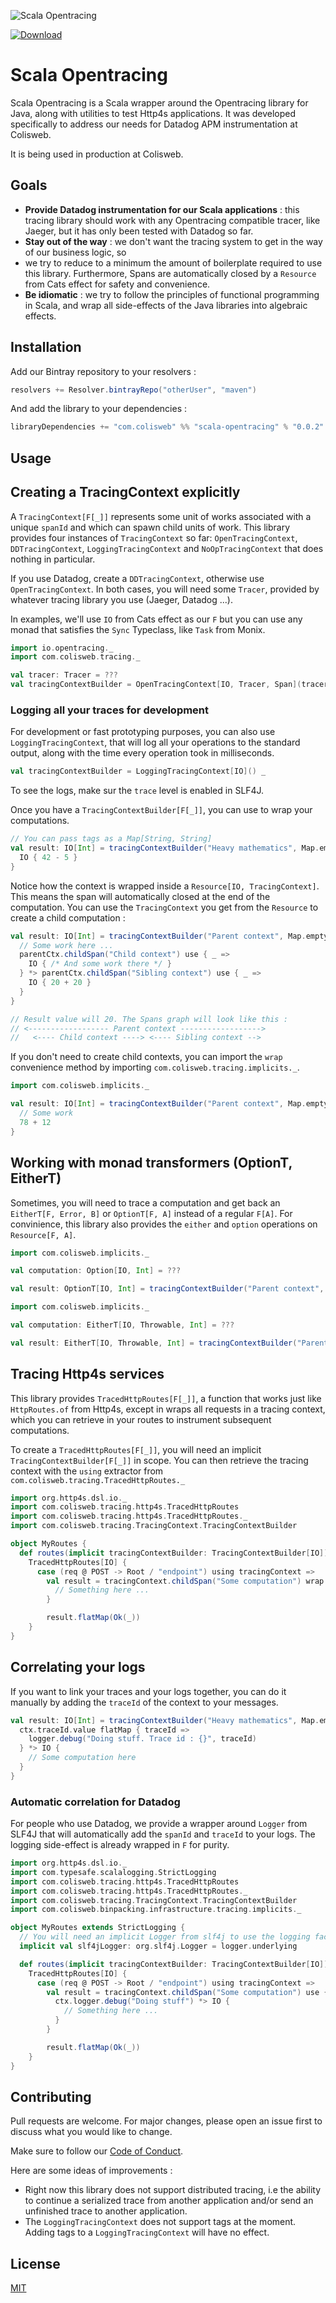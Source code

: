 ![Scala Opentracing](./logo.png)

[ ![Download](https://api.bintray.com/packages/colisweb/maven/scala-opentracing/images/download.svg) ](https://bintray.com/colisweb/maven/scala-opentracing/_latestVersion)

# Scala Opentracing

Scala Opentracing is a Scala  wrapper around the Opentracing library for Java, along with utilities to test Http4s applications. It was
developed specifically to address our needs for Datadog APM instrumentation at Colisweb.

It is being used in production at Colisweb.

## Goals

- **Provide Datadog instrumentation for our Scala applications** : this tracing library should work with any Opentracing compatible tracer,
like Jaeger, but it has only been tested with Datadog so far.
- **Stay out of the way** : we don't want the tracing system to get in the way of our business logic, so
- we try to reduce to a minimum the amount of boilerplate required to use this library. Furthermore, Spans
are automatically closed by a `Resource` from Cats effect for safety and convenience.
- **Be idiomatic** : we try to follow the principles of functional programming in Scala, and wrap all side-effects of the Java libraries into algebraic effects.

## Installation

Add our Bintray repository to your resolvers :

```scala
resolvers += Resolver.bintrayRepo("otherUser", "maven")
```

And add the library to your dependencies :

```scala
libraryDependencies += "com.colisweb" %% "scala-opentracing" % "0.0.2"
```

## Usage

## Creating a TracingContext explicitly

A `TracingContext[F[_]]` represents some unit of works associated with a unique `spanId` and which can spawn child units of work. This library provides
four instances of `TracingContext` so far: `OpenTracingContext`, `DDTracingContext`, `LoggingTracingContext` and `NoOpTracingContext` that does nothing in particular.

If you use Datadog, create a `DDTracingContext`, otherwise use `OpenTracingContext`. In both cases, you will need some `Tracer`, provided by whatever tracing
library you use (Jaeger, Datadog ...).

In examples, we'll use `IO` from Cats effect as our `F` but you can use any monad that satisfies the `Sync` Typeclass, like `Task` from Monix.

```scala
import io.opentracing._
import com.colisweb.tracing._

val tracer: Tracer = ???
val tracingContextBuilder = OpenTracingContext[IO, Tracer, Span](tracer) _
```

### Logging all your traces for development

For development or fast prototyping purposes, you can also use `LoggingTracingContext`, that will log all your operations to the standard
output, along with the time every operation took in milliseconds.

```scala
val tracingContextBuilder = LoggingTracingContext[IO]() _
```

To see the logs, make sur the `trace` level is enabled in SLF4J.

Once you have a `TracingContextBuilder[F[_]]`, you can use to wrap your computations.

```scala
// You can pass tags as a Map[String, String]
val result: IO[Int] = tracingContextBuilder("Heavy mathematics", Map.empty) use { _ =>
  IO { 42 - 5 }
}
```

Notice how the context is wrapped inside a `Resource[IO, TracingContext]`. This means the span will
automatically closed at the end of the computation. You can use the `TracingContext` you get from the
`Resource` to create a child computation :

```scala
val result: IO[Int] = tracingContextBuilder("Parent context", Map.empty) use { parentCtx =>
  // Some work here ...
  parentCtx.childSpan("Child context") use { _ =>
    IO { /* And some work there */ }
  } *> parentCtx.childSpan("Sibling context") use { _ =>
    IO { 20 + 20 }
  }
}

// Result value will 20. The Spans graph will look like this :
// <------------------ Parent context ------------------>
//   <---- Child context ----> <---- Sibling context -->
```

If you don't need to create child contexts, you can import the `wrap` convenience method
by importing `com.colisweb.tracing.implicits._`.

```scala
import com.colisweb.implicits._

val result: IO[Int] = tracingContextBuilder("Parent context", Map.empty) wrap IO {
  // Some work
  78 + 12
}
```

## Working with monad transformers (OptionT, EitherT)

Sometimes, you will need to trace a computation and get back an `EitherT[F, Error, B]` or `OptionT[F, A]` instead
of a regular `F[A]`. For convinience, this library also provides the `either` and `option` operations on `Resource[F, A]`.

```scala
import com.colisweb.implicits._

val computation: Option[IO, Int] = ???

val result: OptionT[IO, Int] = tracingContextBuilder("Parent context", Map.empty) option computation
```

```scala
import com.colisweb.implicits._

val computation: EitherT[IO, Throwable, Int] = ???

val result: EitherT[IO, Throwable, Int] = tracingContextBuilder("Parent context", Map.empty) either computation
```

## Tracing Http4s services

This library provides `TracedHttpRoutes[F[_]]`, a function that works just like `HttpRoutes.of` from Http4s, except in wraps
all requests in a tracing context, which you can retrieve in your routes to instrument subsequent computations.

To create a `TracedHttpRoutes[F[_]]`, you will need an implicit `TracingContextBuilder[F[_]]` in scope. You can then retrieve the
tracing context with the `using` extractor from `com.colisweb.tracing.TracedHttpRoutes._`

```scala
import org.http4s.dsl.io._
import com.colisweb.tracing.http4s.TracedHttpRoutes
import com.colisweb.tracing.http4s.TracedHttpRoutes._
import com.colisweb.tracing.TracingContext.TracingContextBuilder

object MyRoutes {
  def routes(implicit tracingContextBuilder: TracingContextBuilder[IO]): HttpRoutes[IO] =
    TracedHttpRoutes[IO] {
      case (req @ POST -> Root / "endpoint") using tracingContext =>
        val result = tracingContext.childSpan("Some computation") wrap IO {
          // Something here ...
        }

        result.flatMap(Ok(_))
    }
}
```

## Correlating your logs

If you want to link your traces and your logs together, you can do it manually by adding the `traceId` of the context
to your messages.

```scala
val result: IO[Int] = tracingContextBuilder("Heavy mathematics", Map.empty) use { ctx =>
  ctx.traceId.value flatMap { traceId =>
    logger.debug("Doing stuff. Trace id : {}", traceId)
  } *> IO {
    // Some computation here
  }
} 
```

### Automatic correlation for Datadog

For people who use Datadog, we provide a wrapper around `Logger` from SLF4J that will automatically
add the `spanId` and `traceId` to your logs. The logging side-effect is already wrapped in `F` for
purity.

```scala
import org.http4s.dsl.io._
import com.typesafe.scalalogging.StrictLogging
import com.colisweb.tracing.http4s.TracedHttpRoutes
import com.colisweb.tracing.http4s.TracedHttpRoutes._
import com.colisweb.tracing.TracingContext.TracingContextBuilder
import com.colisweb.binpacking.infrastructure.tracing.implicits._

object MyRoutes extends StrictLogging {
  // You will need an implicit Logger from slf4j to use the logging facility
  implicit val slf4jLogger: org.slf4j.Logger = logger.underlying

  def routes(implicit tracingContextBuilder: TracingContextBuilder[IO]): HttpRoutes[IO] =
    TracedHttpRoutes[IO] {
      case (req @ POST -> Root / "endpoint") using tracingContext =>
        val result = tracingContext.childSpan("Some computation") use { ctx =>
          ctx.logger.debug("Doing stuff") *> IO {
            // Something here ...
          }
        } 

        result.flatMap(Ok(_))
    }
}
```

## Contributing

Pull requests are welcome. For major changes, please open an issue first to discuss what you would like to change.

Make sure to follow our [Code of Conduct](./CODE_OF_CONDUCT.md).

Here are some ideas of improvements :

- Right now this library does not support distributed tracing, i.e the ability to continue a serialized
trace from another application and/or send an unfinished trace to another application.
- The `LoggingTracingContext` does not support tags at the moment. Adding tags to a `LoggingTracingContext` will have
no effect.

## License

[MIT](./LICENSE.md)